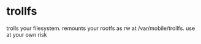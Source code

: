 # trollfs
trolls your filesystem. remounts your rootfs as rw at /var/mobile/trollfs. use at your own risk

